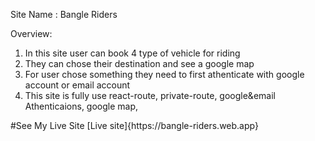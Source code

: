  Site Name : Bangle Riders
 
 Overview: <ol>
     <li>In this site user can book 4 type of vehicle for riding</li>
     <li>They can chose their destination and see a  google map</li>
     <li>For user chose something they need to first athenticate with google account or email account </li>
     <li>This site is fully use react-route, private-route, google&email Athenticaions, google map,</li>
 </ol>
#See My Live Site
[Live site]{https://bangle-riders.web.app}